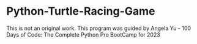 # Python-Turtle-Racing-Game
This is not an original work. 
This program was guided by Angela Yu - 100 Days of Code: The Complete Python Pro BootCamp for 2023
